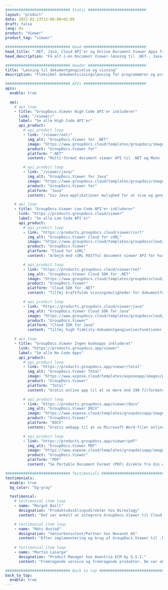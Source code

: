 ```yaml
---
############################# Static ##########################
layout: "product"
date: 2022-02-23T12:00:00+02:00
draft: false
lang: da
product: "Viewer"
product_tag: "viewer"

############################# Head ############################
head_title: ".NET, Java, Cloud API'er og Online Document Viewer Apps fra GroupDocs"
head_description: "Få alt-i-én Document Viewer-løsning til .NET-, Java- og Cloud-applikationer. Se almindelige dokumentformater online ved hjælp af en simpel træk og slip-funktion."

############################# Header ##########################
title: "Løsning til dokumentgengivelse og visning"
description: "Fleksibel dokumentvisningsløsning for programmører og professionelle til at gengive og vise udbredte filformater overalt."

############################# APIs ############################
apis:
  enable: true

  api:
    # api loop
    - title: "GroupDocs.Viewer High Code API'er inkluderer"
      link: "/viewer/"
      label: "Se alle High Code API'er"
      api_product:
        # api_product loop
        - link: "/viewer/net/"
          img_alt: "GroupDocs.Viewer for .NET"
          image: "https://www.groupdocs.cloud/templates/groupdocs/images/product-logos/groupdocs-viewer-net.png"
          product: "GroupDocs.Viewer for"
          platform: ".NET"
          content: "Multi-format document viewer API til .NET og Mono frameworks til at gengive 190+ populære filformater fra dine applikationer."

        # api_product loop
        - link: "/viewer/java/"
          img_alt: "GroupDocs.Viewer for Java"
          image: "https://www.groupdocs.cloud/templates/groupdocs/images/product-logos/groupdocs-viewer-java.png"
          product: "GroupDocs.Viewer for"
          platform: "Java"
          content: "Giv Java-applikationer mulighed for at vise og gengive dokumenter til at vise en bred vifte af dokumenter, billeder og diagrammer."

    # api loop
    - title: "GroupDocs.Viewer Low Code API'er inkluderer"
      link: "https://products.groupdocs.cloud/viewer"
      label: "Se alle Low Code API'er"
      api_product:
        # api_product loop
        - link: "https://products.groupdocs.cloud/viewer/curl"
          img_alt: "GroupDocs.Viewer Cloud for cURL"
          image: "https://www.groupdocs.cloud/templates/groupdocscloud/images/sdk/272x272/groupdocs_viewer-for-curl.png"
          product: "GroupDocs.Viewer"
          platform: "Cloud for cURL"
          content: "Arbejd med cURL RESTful document viewer API for hurtigt at gengive og vise Microsoft Office, PDF og andre almindelige filformater i dine applikationer."

        # api_product loop
        - link: "https://products.groupdocs.cloud/viewer/net"
          img_alt: "GroupDocs.Viewer Cloud SDK for .NET"
          image: "https://www.groupdocs.cloud/templates/groupdocscloud/images/sdk/272x272/groupdocs_viewer-for-net.png"
          product: "GroupDocs.Viewer"
          platform: "Cloud SDK for .NET"
          content: "Tilføj kraftfulde visningsmuligheder for dokumentformater i .NET-applikationer ved hjælp af Cloud SDK til .NET. Se dokumenter i HTML, PDF eller som billede."

        # api_product loop
        - link: "https://products.groupdocs.cloud/viewer/java"
          img_alt: "GroupDocs.Viewer Cloud SDK for Java"
          image: "https://www.groupdocs.cloud/templates/groupdocscloud/images/sdk/272x272/groupdocs_viewer-for-java.png"
          product: "GroupDocs.Viewer"
          platform: "Cloud SDK for Java"
          content: "Tilføj high fidelity-dokumentgengivelsesfunktioner til dine java-applikationer med specialdesignet dokumentfremviser SDK til Java."

    # api loop
    - title: "GroupDocs.Viewer Ingen kodeapps inkluderet" 
      link: "https://products.groupdocs.app/viewer"
      label: "Se alle No Code Apps"
      api_product:
        # api_product loop
        - link: "https://products.groupdocs.app/viewer/total"
          img_alt: "GroupDocs.Viewer Total"
          image: "https://www.aspose.cloud/templates/asposeapp/images/products/logo/aspose_viewer-app.png"
          product: "GroupDocs.Viewer"
          platform: "Total"
          content: "Gratis online app til at se mere end 190 filformater fra enhver browser efter eget valg."

        # api_product loop
        - link: "https://products.groupdocs.app/viewer/docx"
          img_alt: "GroupDocs.Viewer DOCX"
          image: "https://www.aspose.cloud/templates/groupdocsapp/images/products/logo/groupdocs_words-app.png"
          product: "GroupDocs.Viewer"
          platform: "DOCX"
          content: "Gratis webapp til at se Microsoft Word-filer online fra enhver enhed."

        # api_product loop
        - link: "https://products.groupdocs.app/viewer/pdf"
          img_alt: "GroupDocs.Viewer PDF"
          image: "https://www.aspose.cloud/templates/groupdocsapp/images/products/logo/groupdocs_pdf-app.png"
          product: "GroupDocs.Viewer"
          platform: "PDF"
          content: "Se Portable Document Format (PDF) direkte fra din webbrowser."

############################# Testimonials ###############################
testimonials:
  enable: true
  bg_color: "bg-gray"

  testimonial:
    # testimonial item loop
    - name: "Margot Baill"
      designation: "Produktudviklingsdirektør hos Hireology"
      content: "Det var enkelt at integrere GroupDocs.Viewer til Cloud API med deres fantastiske Ruby SDK. Der er ikke så mange virksomheder derude, som er villige til at arbejde sammen med os om det, vi ønsker. Det er et godt partnerskab."

    # testimonial item loop
    - name: "Mats Oustad"
      designation: "Seniorkonsulent/Partner hos Novanet AS"
      content: "Efter implementering og brug af GroupDocs.Viewer til .NET i projektet ser det ud til at fungere meget godt. Jeg har testet med en masse dokumenter og indtil videre så godt. Alt, hvad jeg har kastet efter det, gengives pænt og ser lige så godt ud, som det ville gøre i en PDF-fremviser eller MS Word."
              
    # testimonial item loop
    - name: "Martin Lasarga"
      designation: "Product Manager hos Axentria ECM by G.S.I."
      content: "Fremragende service og fremragende produkter. De var ekstremt hjælpsomme og lydhøre under GroupDocs.Viewer til .NET implementeringsprocessen, kan ikke anbefale dem stærkt nok."

############################# Back to top ###############################
back_to_top:
  enable: true
---
```

